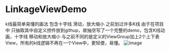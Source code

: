 # LinkageViewDemo
k线最简单易懂的画法 包含十字线 滑动，放大缩小
之前划过许多K线 由于在项目中 只抽取其中自定义控件放到githup，故抽空写了一个完整的demo，包含K线动画，十字线 移动和放大缩小
与之前不同的是定义的ViewGroup加上2个上下表View，所有的k线逻辑不再在一个View中，更轻便，易懂。
![image](https://github.com/BearMuonten/LinkageViewDemo/blob/master/app/src/main/res/drawable/pre.gif)
